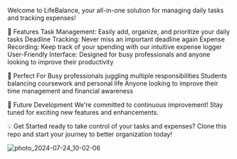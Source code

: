 Welcome to LifeBalance, your all-in-one solution for managing daily tasks and tracking expenses!


🚀 Features
Task Management: Easily add, organize, and prioritize your daily tasks
Deadline Tracking: Never miss an important deadline again
Expense Recording: Keep track of your spending with our intuitive expense logger
User-Friendly Interface: Designed for busy professionals and anyone looking to improve their productivity

🎯 Perfect For
Busy professionals juggling multiple responsibilities
Students balancing coursework and personal life
Anyone looking to improve their time management and financial awareness

🔮 Future Development
We're committed to continuous improvement! Stay tuned for exciting new features and enhancements.

💡 Get Started ready to take control of your tasks and expenses? Clone this repo and start your journey to better organization today!



![photo_2024-07-24_10-02-06](https://github.com/user-attachments/assets/624aeae0-1bc6-4d3b-bf52-5f3e7b610e13)


